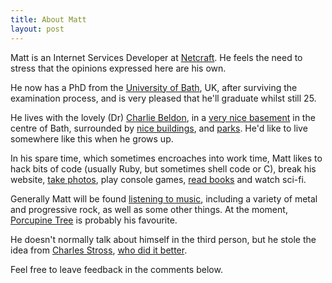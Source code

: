 ```yaml
--- 
title: About Matt
layout: post
---
```

Matt is an Internet Services Developer at <a href="http://netcraft.com">Netcraft</a>. He feels the need to stress that the opinions expressed here are his own.

He now has a PhD from the [University of Bath](http://www.bath.ac.uk), UK, after surviving the examination process, and is very pleased that he'll graduate whilst still 25. 

He lives with the lovely (Dr) [Charlie Beldon](http://charliebeldon.com), in a [very nice basement](http://www.flickr.com/photos/mattfoster/sets/72157594143865676/ "Flat! - a set on Flickr") in the centre of Bath, surrounded by [nice buildings](http://www.flickr.com/photos/mattfoster/sets/72157601599289776/ "Bath Stone: A Study - a set on Flickr"), and [parks](http://www.flickr.com/photos/mattfoster/sets/72157601823551359/ "Prior Park 2007 - a set on Flickr"). He'd like to live somewhere like this when he grows up.

In his spare time, which sometimes encroaches into work time, Matt likes to hack bits of code (usually Ruby, but sometimes shell code or C), break his website, [take photos](http://flickr.com/photos/mattfoster), play console games, [read books](http://www.librarything.com/catalog/mattfoster "LibraryThing | Catalog your books online") and watch sci-fi.

Generally Matt will be found [listening to music](http://www.last.fm/user/mattfoster), including a variety of metal and progressive rock, as well as some other things. At the moment, [Porcupine Tree](http://www.porcupinetree.com/ "Porcupine Tree - Official Website") is probably his favourite.

He doesn't normally talk about himself in the third person, but he stole the idea from [Charles Stross](http://www.antipope.org/charlie/ "Charlie's Place"), [who did it better](http://www.antipope.org/charlie/fiction/faq.html "The Charles Stross FAQ").

Feel free to leave feedback in the comments below.
